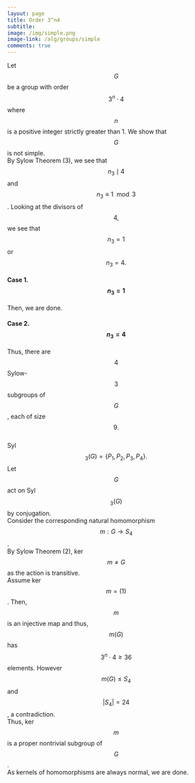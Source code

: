 ```yaml
---
layout: page
title: Order 3^n4
subtitle: 
image: /img/simple.png
image-link: /alg/groups/simple
comments: true
---
```

Let $$G$$ be a group with order $$3^n\cdot4$$ where $$n$$ is a positive integer strictly greater than 1. We show that $$G$$ is not simple.  
By Sylow Theorem (3), we see that $$n_3 \mid 4$$ and $$n_3 \equiv 1 \mod 3$$. Looking at the divisors of $$4,$$ we see that $$n_3 = 1$$ or $$n_3 = 4.$$
#### Case 1. $$n_3 = 1$$
Then, we are done.
#### Case 2. $$n_3 = 4$$
Thus, there are $$4$$ Sylow-$$3$$ subgroups of $$G$$, each of size $$9.$$  
Syl$$_3(G) = \{P_1, P_2, P_3, P_4\}.$$
Let $$G$$ act on Syl$$_3(G)$$ by conjugation.  
Consider the corresponding natural homomorphism $$m:G\to S_4$$.  
By Sylow Theorem (2), ker $$m \neq G$$ as the action is transitive.  
Assume ker $$m = (1)$$. Then, $$m$$ is an injective map and thus, $$m(G)$$ has $$3^n\cdot4\ge 36$$ elements. However $$m(G) \le S_4$$ and $$|S_4| = 24$$, a contradiction.  
Thus, ker $$m$$ is a proper nontrivial subgroup of $$G$$.  
As kernels of homomorphisms are always normal, we are done.